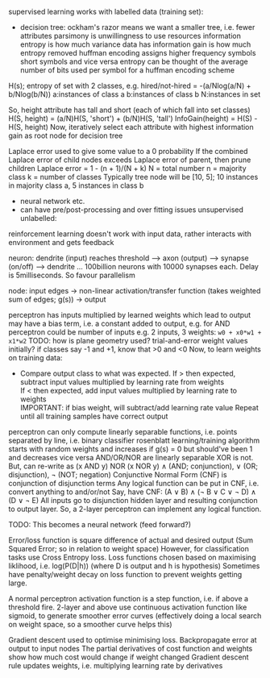 <!-- SPDX-License-Identifier: zlib-acknowledgement -->
supervised learning works with labelled data (training set):
- decision tree:
  ockham's razor means we want a smaller tree, i.e. fewer attributes
  parsimony is unwillingness to use resources
  information entropy is how much variance data has
  information gain is how much entropy removed
  huffman encoding assigns higher frequency symbols short symbols and vice versa
  entropy can be thought of the average number of bits used per symbol for a huffman encoding scheme

H(s); entropy of set with 2 classes, e.g. hired/not-hired  = -(a/Nlog(a/N) + b/Nlog(b/N))
a:instances of class a
b:instances of class b
N:instances in set

So, height attribute has tall and short (each of which fall into set classes)
H(S, height) = (a/N)H(S, 'short') + (b/N)H(S, 'tall')
InfoGain(height) = H(S) - H(S, height)
Now, iteratively select each attribute with highest information gain as root node for decision tree

Laplace error used to give some value to a 0 probability
If the combined Laplace error of child nodes exceeds Laplace error of parent, then prune children
Laplace error = 1 - (n + 1)/(N + k)
N = total number
n = majority class
k = number of classes
Typically tree node will be [10, 5]; 10 instances in majority class a, 5 instances in class b

- neural network etc.
- can have pre/post-processing and over fitting issues
unsupervised unlabelled:

reinforcement learning doesn't work with input data, rather interacts with environment and gets feedback

neuron:
dendrite (input) reaches threshold --> axon (output) --> synapse (on/off) --> dendrite ...
100billion neurons with 10000 synapses each. Delay is 5milliseconds. So favour parallelism

node:
input edges -> non-linear activation/transfer function (takes weighted sum of edges; g(s)) -> output

perceptron has inputs multiplied by learned weights which lead to output
may have a bias term, i.e. a constant added to output, e.g. for AND perceptron could be number of inputs
e.g. 2 inputs, 3 weights: `w0 + x0*w1 + x1*w2`
TODO: how is plane geometry used?
trial-and-error weight values initially? if classes say -1 and +1, know that >0 and <0
Now, to learn weights on training data:
* Compare output class to what was expected.
  If > then expected, subtract input values multiplied by learning rate from weights    
  If < then expected, add input values multiplied by learning rate to weights    
  IMPORTANT: if bias weight, will subtract/add learning rate value
  Repeat until all training samples have correct output

perceptron can only compute linearly separable functions, i.e. points separated by line, i.e. binary classifier
rosenblatt learning/training algorithm starts with random weights and increases if g(s) = 0 but should've been 1 and decreases vice versa
AND/OR/NOR are linearly separable
XOR is not. But, can re-write as (x AND y) NOR (x NOR y)
∧ (AND; conjunction), ∨ (OR; disjunction), ¬ (NOT; negation)
Conjunctive Normal Form (CNF) is conjunction of disjunction terms
Any logical function can be put in CNF, i.e. convert anything to and/or/not
Say, have CNF: (A ∨ B) ∧ (¬ B ∨ C ∨ ¬ D) ∧ (D ∨ ¬ E)
All inputs go to disjunction hidden layer and resulting conjunction to output layer.
So, a 2-layer perceptron can implement any logical function.

TODO: This becomes a neural network (feed forward?)

Error/loss function is square difference of actual and desired output (Sum Squared Error; so in relation to weight space)
However, for classification tasks use Cross Entropy loss.
Loss functions chosen based on maximising liklihood, i.e. log(P(D|h)) (where D is output and h is hypothesis)
Sometimes have penalty/weight decay on loss function to prevent weights getting large. 

A normal perceptron activation function is a step function, i.e. if above a threshold fire.
2-layer and above use continuous activation function like sigmoid, to generate smoother error curves
(effectively doing a local search on weight space, so a smoother curve helps this)

Gradient descent used to optimise minimising loss. Backpropagate error at output to input nodes
The partial derivatives of cost function and weights show how much cost would change if weight changed
Gradient descent rule updates weights, i.e. multiplying learning rate by derivatives
